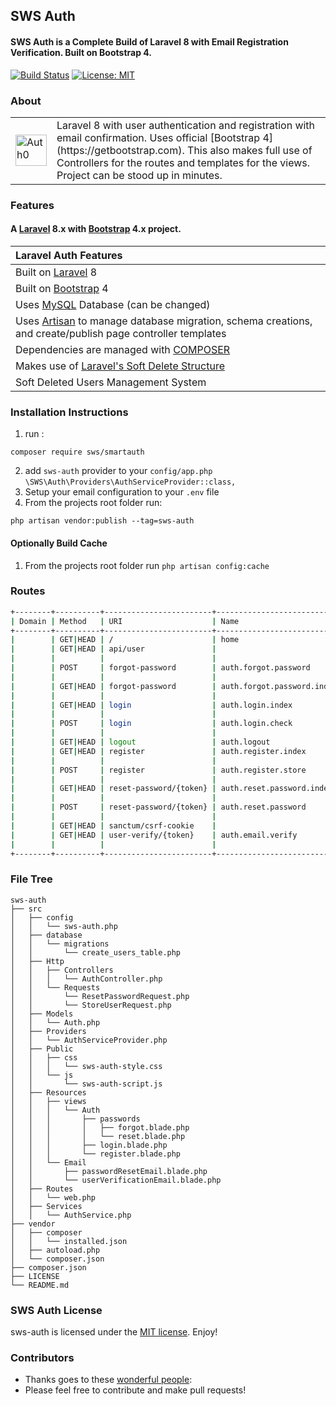 ## SWS Auth

#### SWS Auth is a Complete Build of Laravel 8 with Email Registration Verification. Built on Bootstrap 4.
[![Build Status](https://travis-ci.org/jeremykenedy/laravel-auth.svg?branch=master)](https://travis-ci.org/jeremykenedy/laravel-auth)
[![License: MIT](https://img.shields.io/badge/License-MIT-yellow.svg)](https://opensource.org/licenses/MIT)

 ### About
<table>
    <tr>
        <td>
            <img src="https://cdn.auth0.com/styleguide/components/1.0.8/media/logos/img/badge.png" alt="Auth0" width="50">
        </td>
        <td>
            Laravel 8 with user authentication and registration with email confirmation. Uses official [Bootstrap 4](https://getbootstrap.com). This also makes full use of Controllers for the routes and templates for the views. Project can be stood up in minutes.
        </td>
    </tr>
</table>

### Features
#### A [Laravel](https://laravel.com/) 8.x with [Bootstrap](https://getbootstrap.com) 4.x project.

| Laravel Auth Features  |
| :------------ |
|Built on [Laravel](https://laravel.com/) 8|
|Built on [Bootstrap](https://getbootstrap.com/) 4|
|Uses [MySQL](https://github.com/mysql) Database (can be changed)|
|Uses [Artisan](https://laravel.com/docs/master/artisan) to manage database migration, schema creations, and create/publish page controller templates|
|Dependencies are managed with [COMPOSER](https://getcomposer.org/)|
|Makes use of [Laravel's Soft Delete Structure](https://laravel.com/docs/master/eloquent#soft-deleting)|
|Soft Deleted Users Management System|

### Installation Instructions
1. run :
```
composer require sws/smartauth

```
2. add ```sws-auth``` provider to your ```config/app.php``` ```\SWS\Auth\Providers\AuthServiceProvider::class,```
3. Setup your email configuration to your `.env` file
4. From the projects root folder run:
```
php artisan vendor:publish --tag=sws-auth

```

#### Optionally Build Cache
1. From the projects root folder run `php artisan config:cache`


### Routes

```bash
+--------+----------+------------------------+----------------------------+------------------------------------------------------------------+---------------------------------------------+
| Domain | Method   | URI                    | Name                       | Action                                                           | Middleware                                  |
+--------+----------+------------------------+----------------------------+------------------------------------------------------------------+---------------------------------------------+
|        | GET|HEAD | /                      | home                       | Closure                                                          | web                                         |
|        | GET|HEAD | api/user               |                            | Closure                                                          | api                                         |
|        |          |                        |                            |                                                                  | App\Http\Middleware\Authenticate:sanctum    |
|        | POST     | forgot-password        | auth.forgot.password       | sws\smartauth\Http\Controllers\AuthController@postForgotPassword | web                                         |
|        |          |                        |                            |                                                                  | App\Http\Middleware\RedirectIfAuthenticated |
|        | GET|HEAD | forgot-password        | auth.forgot.password.index | sws\smartauth\Http\Controllers\AuthController@forgotPassword     | web                                         |
|        |          |                        |                            |                                                                  | App\Http\Middleware\RedirectIfAuthenticated |
|        | GET|HEAD | login                  | auth.login.index           | sws\smartauth\Http\Controllers\AuthController@loginIndex         | web                                         |
|        |          |                        |                            |                                                                  | App\Http\Middleware\RedirectIfAuthenticated |
|        | POST     | login                  | auth.login.check           | sws\smartauth\Http\Controllers\AuthController@postLogin          | web                                         |
|        |          |                        |                            |                                                                  | App\Http\Middleware\RedirectIfAuthenticated |
|        | GET|HEAD | logout                 | auth.logout                | sws\smartauth\Http\Controllers\AuthController@logout             | web                                         |
|        | GET|HEAD | register               | auth.register.index        | sws\smartauth\Http\Controllers\AuthController@index              | web                                         |
|        |          |                        |                            |                                                                  | App\Http\Middleware\RedirectIfAuthenticated |
|        | POST     | register               | auth.register.store        | sws\smartauth\Http\Controllers\AuthController@register           | web                                         |
|        |          |                        |                            |                                                                  | App\Http\Middleware\RedirectIfAuthenticated |
|        | GET|HEAD | reset-password/{token} | auth.reset.password.index  | sws\smartauth\Http\Controllers\AuthController@resetPassword      | web                                         |
|        |          |                        |                            |                                                                  | App\Http\Middleware\RedirectIfAuthenticated |
|        | POST     | reset-password/{token} | auth.reset.password        | sws\smartauth\Http\Controllers\AuthController@postResetPassword  | web                                         |
|        |          |                        |                            |                                                                  | App\Http\Middleware\RedirectIfAuthenticated |
|        | GET|HEAD | sanctum/csrf-cookie    |                            | Laravel\Sanctum\Http\Controllers\CsrfCookieController@show       | web                                         |
|        | GET|HEAD | user-verify/{token}    | auth.email.verify          | sws\smartauth\Http\Controllers\AuthController@verifyEmail        | web                                         |
|        |          |                        |                            |                                                                  | App\Http\Middleware\RedirectIfAuthenticated |
+--------+----------+------------------------+----------------------------+------------------------------------------------------------------+---------------------------------------------+

```

### File Tree
```
sws-auth
├── src
│   ├── config
│   │   └── sws-auth.php
│   ├── database
│   │   └── migrations
│   │       └── create_users_table.php
│   ├── Http
│   │   ├── Controllers
│   │   │   └── AuthController.php
│   │   └── Requests
│   │       └── ResetPasswordRequest.php
│   │       └── StoreUserRequest.php
│   ├── Models
│   │   └── Auth.php
│   ├── Providers
│   │   └── AuthServiceProvider.php
│   ├── Public
│   │   ├── css
│   │   │   └── sws-auth-style.css
│   │   └── js
│   │       └── sws-auth-script.js
│   ├── Resources
│   │   ├── views
│   │   │   └── Auth
│   │   │       ├── passwords
│   │   │       │   ├── forgot.blade.php
│   │   │       │   └── reset.blade.php
│   │   │       ├── login.blade.php
│   │   │       └── register.blade.php
│   │   └── Email
│   │       ├── passwordResetEmail.blade.php
│   │       └── userVerificationEmail.blade.php
│   ├── Routes
│   │   └── web.php
│   ├── Services
│   │   └── AuthService.php
├── vendor
│   ├── composer
│   │   └── installed.json
│   ├── autoload.php
│   └── composer.json
├── composer.json
├── LICENSE
└── README.md

```

### SWS Auth License
sws-auth is licensed under the [MIT license](https://opensource.org/licenses/MIT). Enjoy!

### Contributors
* Thanks goes to these [wonderful people](https://github.com/shawon3719/pacakge-custom-auth/graphs/contributors):
* Please feel free to contribute and make pull requests!



